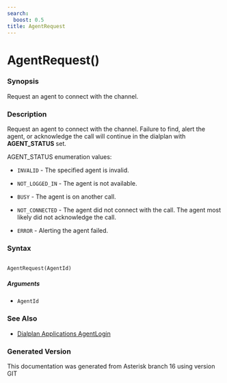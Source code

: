 ```yaml
---
search:
  boost: 0.5
title: AgentRequest
---
```


# AgentRequest()

### Synopsis

Request an agent to connect with the channel.

### Description

Request an agent to connect with the channel. Failure to find, alert the agent, or acknowledge the call will continue in the dialplan with **AGENT\_STATUS** set.<br>

AGENT_STATUS enumeration values:<br>


* `INVALID` - The specified agent is invalid.<br>

* `NOT_LOGGED_IN` - The agent is not available.<br>

* `BUSY` - The agent is on another call.<br>

* `NOT_CONNECTED` - The agent did not connect with the call. The agent most likely did not acknowledge the call.<br>

* `ERROR` - Alerting the agent failed.<br>

### Syntax


```

AgentRequest(AgentId)
```
##### Arguments


* `AgentId`

### See Also

* [Dialplan Applications AgentLogin](/Asterisk_16_Documentation/API_Documentation/Dialplan_Applications/AgentLogin)


### Generated Version

This documentation was generated from Asterisk branch 16 using version GIT 